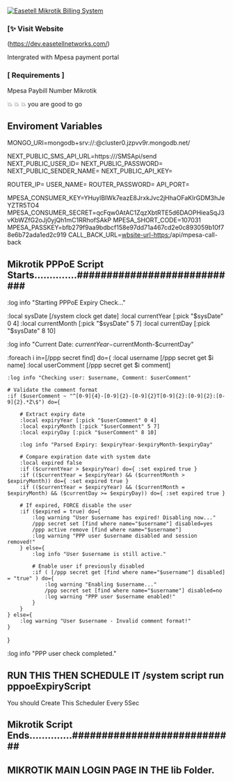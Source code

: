 [![Easetell Mikrotik Billing System](https://dev.easetellnetworks.com/)](https://dev.easetellnetworks.com/)

### [✨ Visit Website

(https://dev.easetellnetworks.com/)

Intergrated with Mpesa payment portal

### [ Requirements ]

Mpesa Paybill Number
Mikrotik

💥 💥 💥 you are good to go

## Enviroment Variables

MONGO_URI=mongodb+srv://<username>:<password>@cluster0.jzpvv9r.mongodb.net/

NEXT_PUBLIC_SMS_API_URL=https://<smsurl>/SMSApi/send
NEXT_PUBLIC_USER_ID=<username>
NEXT_PUBLIC_PASSWORD=<password>
NEXT_PUBLIC_SENDER_NAME=<EASETELLNET-Sender-Id>
NEXT_PUBLIC_API_KEY=<api-key>

ROUTER_IP=<router-ip>
USER_NAME=<username>
ROUTER_PASSWORD=<password>
API_PORT=<api-port-number>

MPESA_CONSUMER_KEY=YHuylBIWk7eazE8JrxkJvc2jHhaOFaKIrGDM3hJeYZTR5TO4
MPESA_CONSUMER_SECRET=qcFqw0AtAC1ZqzXbtRTE5d6DAOPHieaSqJ3vKbWZfG2oJj0yjQh1mC1RRhofSAkP
MPESA_SHORT_CODE=107031
MPESA_PASSKEY=bfb279f9aa9bdbcf158e97dd71a467cd2e0c893059b10f78e6b72ada1ed2c919
CALL_BACK_URL=<wbsite-url-https:>/api/mpesa-call-back

## Mikrotik PPPoE Script Starts..............############################

:log info "Starting PPPoE Expiry Check..."

:local sysDate [/system clock get date]
:local currentYear [:pick "$sysDate" 0 4]
:local currentMonth [:pick "$sysDate" 5 7]
:local currentDay [:pick "$sysDate" 8 10]

:log info "Current Date: $currentYear-$currentMonth-$currentDay"

:foreach i in=[/ppp secret find] do={
:local username [/ppp secret get $i name]
:local userComment [/ppp secret get $i comment]

    :log info "Checking user: $username, Comment: $userComment"

    # Validate the comment format
    :if ($userComment ~ "^[0-9]{4}-[0-9]{2}-[0-9]{2}T[0-9]{2}:[0-9]{2}:[0-9]{2}.*Z\$") do={

        # Extract expiry date
        :local expiryYear [:pick "$userComment" 0 4]
        :local expiryMonth [:pick "$userComment" 5 7]
        :local expiryDay [:pick "$userComment" 8 10]

        :log info "Parsed Expiry: $expiryYear-$expiryMonth-$expiryDay"

        # Compare expiration date with system date
        :local expired false
        :if ($currentYear > $expiryYear) do={ :set expired true }
        :if (($currentYear = $expiryYear) && ($currentMonth > $expiryMonth)) do={ :set expired true }
        :if (($currentYear = $expiryYear) && ($currentMonth = $expiryMonth) && ($currentDay >= $expiryDay)) do={ :set expired true }

        # If expired, FORCE disable the user
        :if ($expired = true) do={
            :log warning "User $username has expired! Disabling now..."
            /ppp secret set [find where name="$username"] disabled=yes
            /ppp active remove [find where name="$username"]
            :log warning "PPP user $username disabled and session removed!"
        } else={
            :log info "User $username is still active."

            # Enable user if previously disabled
            :if ( [/ppp secret get [find where name="$username"] disabled] = "true" ) do={
                :log warning "Enabling $username..."
                /ppp secret set [find where name="$username"] disabled=no
                :log warning "PPP user $username enabled!"
            }
        }
    } else={
        :log warning "User $username - Invalid comment format!"
    }

}

:log info "PPP user check completed."

## RUN THIS THEN SCHEDULE IT /system script run pppoeExpiryScript

You should Create This Scheduler Every 5Sec

## Mikrotik Script Ends..............############################

## MIKROTIK MAIN LOGIN PAGE IN THE lib Folder.

